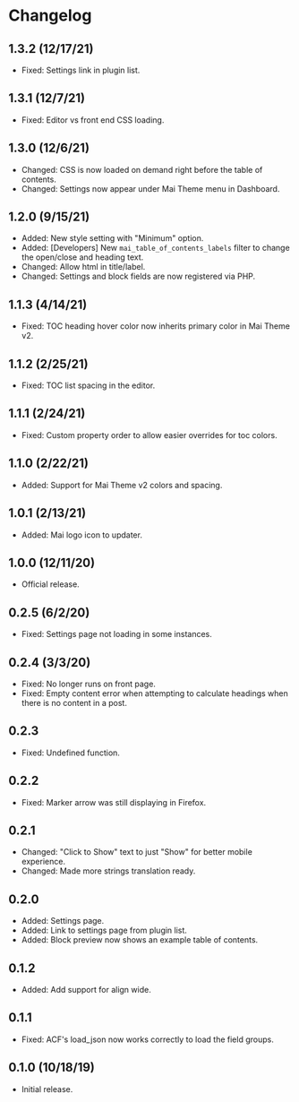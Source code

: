 # Changelog

## 1.3.2 (12/17/21)
* Fixed: Settings link in plugin list.

## 1.3.1 (12/7/21)
* Fixed: Editor vs front end CSS loading.

## 1.3.0 (12/6/21)
* Changed: CSS is now loaded on demand right before the table of contents.
* Changed: Settings now appear under Mai Theme menu in Dashboard.

## 1.2.0 (9/15/21)
* Added: New style setting with "Minimum" option.
* Added: [Developers] New `mai_table_of_contents_labels` filter to change the open/close and heading text.
* Changed: Allow html in title/label.
* Changed: Settings and block fields are now registered via PHP.

## 1.1.3 (4/14/21)
* Fixed: TOC heading hover color now inherits primary color in Mai Theme v2.

## 1.1.2 (2/25/21)
* Fixed: TOC list spacing in the editor.

## 1.1.1 (2/24/21)
* Fixed: Custom property order to allow easier overrides for toc colors.

## 1.1.0 (2/22/21)
* Added: Support for Mai Theme v2 colors and spacing.

## 1.0.1 (2/13/21)
* Added: Mai logo icon to updater.

## 1.0.0 (12/11/20)
* Official release.

## 0.2.5 (6/2/20)
* Fixed: Settings page not loading in some instances.

## 0.2.4 (3/3/20)
* Fixed: No longer runs on front page.
* Fixed: Empty content error when attempting to calculate headings when there is no content in a post.

## 0.2.3
* Fixed: Undefined function.

## 0.2.2
* Fixed: Marker arrow was still displaying in Firefox.

## 0.2.1
* Changed: "Click to Show" text to just "Show" for better mobile experience.
* Changed: Made more strings translation ready.

## 0.2.0
* Added: Settings page.
* Added: Link to settings page from plugin list.
* Added: Block preview now shows an example table of contents.

## 0.1.2
* Added: Add support for align wide.

## 0.1.1
* Fixed: ACF's load_json now works correctly to load the field groups.

## 0.1.0 (10/18/19)
* Initial release.

